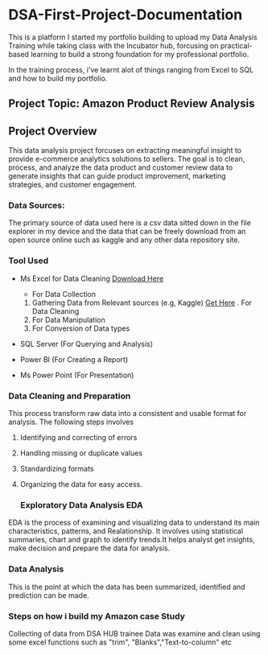 # DSA-First-Project-Documentation
This is a platform I started my portfolio building to upload my Data Analysis Training while taking class with the Incubator hub, forcusing on practical-based learning to build a strong foundation for my professional portfolio.

In the training process, i've learnt alot of things ranging from Excel to SQL and how to build my portfolio.

## Project Topic: Amazon Product Review Analysis

## Project Overview

This data analysis project forcuses on extracting meaningful insight to provide
e-commerce analytics solutions to sellers. The goal is to clean, process, and analyze the data product and customer review data to generate insights that can guide product improvement, marketing strategies, and customer engagement. 

### Data Sources:

The primary source of data used here is a csv data sitted down in the file explorer in my device and the data that can be freely download from an open source online such as kaggle and any other data repository site.

### Tool Used

- Ms Excel for Data Cleaning [Download Here](https://www.microsoft.com)
  - For Data Collection
  1. Gathering Data from Relevant sources (e.g, Kaggle) [Get Here](https://kaggle.com)
  . For Data Cleaning
  1. For Data Manipulation
  2. For Conversion of Data types
     
- SQL Server (For Querying and Analysis)
- Power BI (For Creating a Report)
- Ms Power Point (For Presentation)

### Data Cleaning and Preparation

This process transform raw data into a consistent and usable format for analysis. The following steps involves
1. Identifying and correcting of errors
2. Handling missing or duplicate values
3. Standardizing formats
4. Organizing the data for easy access.

   ### Exploratory Data Analysis EDA
EDA is the process of examining and visualizing data to understand its main characteristics, patterns, and Realationship. It involves using statistical summaries, chart and graph to identify trends.It helps analyst get insights, make decision and prepare the data for analysis.

### Data Analysis
This is the point at which the data has been summarized, identified and prediction can be made.

### Steps on how i build my Amazon case Study

Collecting of data from DSA HUB trainee
Data was examine and clean using some excel functions such as "trim", "Blanks","Text-to-column"
etc



   
